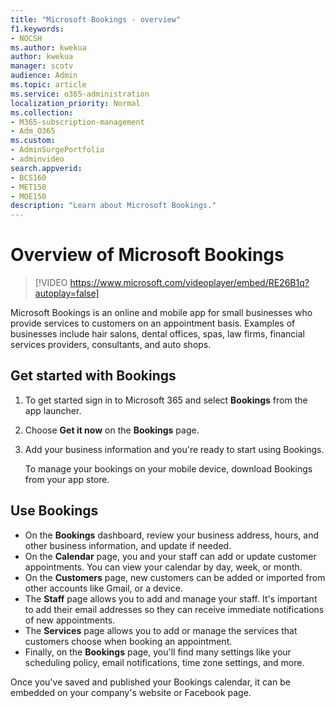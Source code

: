 ```yaml
---
title: "Microsoft Bookings - overview"
f1.keywords:
- NOCSH
ms.author: kwekua
author: kwekua
manager: scotv
audience: Admin
ms.topic: article
ms.service: o365-administration
localization_priority: Normal
ms.collection: 
- M365-subscription-management 
- Adm_O365
ms.custom: 
- AdminSurgePortfolio
- adminvideo
search.appverid:
- BCS160
- MET150
- MOE150
description: "Learn about Microsoft Bookings."
---
```


# Overview of Microsoft Bookings

> [!VIDEO https://www.microsoft.com/videoplayer/embed/RE26B1q?autoplay=false]

Microsoft Bookings is an online and mobile app for small businesses who provide services to customers on an appointment basis. Examples of businesses include hair salons, dental offices, spas, law firms, financial services providers, consultants, and auto shops.

## Get started with Bookings

1. To get started sign in to Microsoft 365 and select **Bookings** from the app launcher.
1. Choose **Get it now** on the **Bookings** page.
1. Add your business information and you're ready to start using Bookings.

    To manage your bookings on your mobile device, download Bookings from your app store.

## Use Bookings

- On the **Bookings** dashboard, review your business address, hours, and other business information, and update if needed.
- On the **Calendar** page, you and your staff can add or update customer appointments. You can view your calendar by day, week, or month.
- On the **Customers** page, new customers can be added or imported from other accounts like Gmail, or a device.
- The **Staff** page allows you to add and manage your staff. It's important to add their email addresses so they can receive immediate notifications of new appointments.
- The **Services** page allows you to add or manage the services that customers choose when booking an appointment.
- Finally, on the **Bookings** page, you'll find many settings like your scheduling policy, email notifications, time zone settings, and more.

Once you've saved and published your Bookings calendar, it can be embedded on your company's website or Facebook page.
